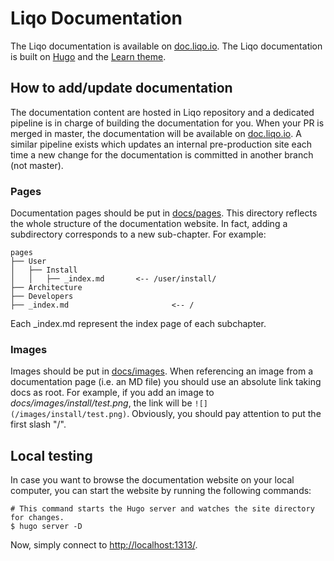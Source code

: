 # Liqo Documentation

The Liqo documentation is available on [doc.liqo.io](https://doc.liqo.io).  The Liqo documentation is 
built on [Hugo](https://gohugo.io/) and the [Learn theme](https://themes.gohugo.io/hugo-theme-learn/). 

## How to add/update documentation

The documentation content are hosted in Liqo repository and a dedicated pipeline is in charge of building the documentation
for you. When your PR is merged in master, the documentation will be available on [doc.liqo.io](https://doc.liqo.io).
A similar pipeline exists which updates an internal pre-production site each time a new change for the documentation is committed in another branch (not master).

### Pages

Documentation pages should be put in [docs/pages](docs/pages). This directory reflects the whole structure of the documentation
website. In fact, adding a subdirectory corresponds to a new sub-chapter. For example: 

```
pages
├── User
│   ├── Install 
│   │   ├── _index.md       <-- /user/install/
├── Architecture
├── Developers
├── _index.md                       <-- /
```

Each _index.md represent the index page of each subchapter. 

### Images

Images should be put in [docs/images](docs/images). When referencing an image from a documentation page (i.e. an MD file)
you should use an absolute link taking docs as root. For example, if you add an image to *docs/images/install/test.png*,
the link will be ```![](/images/install/test.png)```. Obviously, you should pay attention to put the first slash "/".

## Local testing

In case you want to browse the documentation website on your local computer, you can start the website by running the following commands:

```
# This command starts the Hugo server and watches the site directory for changes.
$ hugo server -D 
```

Now, simply connect to [http://localhost:1313/](http://localhost:1313/).
